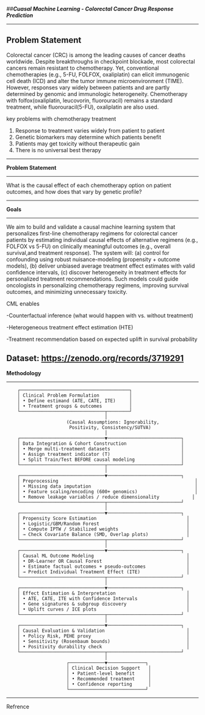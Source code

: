 _##**Cuasal Machine Learning - Colorectal Cancer Drug Response Prediction**_

---
**Problem Statement**
---

Colorectal cancer (CRC) is among the leading causes of cancer deaths worldwide.
Despite breakthroughs in checkpoint blockade, most colorectal cancers remain resistant to chemotherapy. Yet, conventional chemotherapies (e.g., 5-FU, FOLFOX, oxaliplatin) can elicit immunogenic cell death (ICD) and alter the tumor immune microenvironment (TIME). However, responses vary widely between patients and are partly determined by genomic and immunologic heterogeneity. Chemotherapy with folfox(oxaliplatin, leucovorin, fluorouracil) remains a standard treatment, while fluorouracil(5-FU), oxaliplatin are also used.

key problems with chemotherapy treatment
1. Response to treatment varies widely from patient to patient
2. Genetic biomarkers may determine which patients benefit
3. Patients may get toxicity without therapeutic gain
4. There is no universal best therapy

---
**Problem Statement**
___
What is the causal effect of each chemotherapy option on patient outcomes, and how does that vary by genetic profile?

___
**Goals**
___

We aim to build and validate a causal machine learning system that personalizes first-line chemotherapy regimens for colorectal cancer patients by estimating individual causal effects of alternative regimens (e.g., FOLFOX vs 5-FU) on clinically meaningful outcomes (e.g., overall survival,and treatment response). The system will: (a) control for confounding using robust nuisance-modeling (propensity + outcome models), (b) deliver unbiased average treatment effect estimates with valid confidence intervals, (c) discover heterogeneity in treatment effects for personalized treatment recommendations. Such models could guide oncologists in personalizing chemotherapy regimens, improving survival outcomes, and minimizing unnecessary toxicity.

CML enables

-Counterfactual inference (what would happen with vs. without treatment)

-Heterogeneous treatment effect estimation (HTE)

-Treatment recommendation based on expected uplift in survival probability



Dataset:  https://zenodo.org/records/3719291
---
**Methodology**
___

        ┌────────────────────────────────────────┐
        │ Clinical Problem Formulation           │
        │ • Define estimand (ATE, CATE, ITE)     │
        │ • Treatment groups & outcomes          │
        └───────────────────────────────┬────────┘
                                        │
                          (Causal Assumptions: Ignorability,
                           Positivity, Consistency/SUTVA)
                                        │
        ┌───────────────────────────────▼───────────────────────────┐
        │ Data Integration & Cohort Construction                    │
        │ • Merge multi-treatment datasets                          │
        │ • Assign treatment indicator (T)                          │
        │ • Split Train/Test BEFORE causal modeling                 │
        └───────────────────────────────┬───────────────────────────┘
                                        │
        ┌───────────────────────────────▼───────────────────────────┐
        │ Preprocessing                                                  │
        │ • Missing data imputation                                      │
        │ • Feature scaling/encoding (600+ genomics)                     │
        │ • Remove leakage variables / reduce dimensionality            │
        └───────────────────────────────┬───────────────────────────┘
                                        │
        ┌───────────────────────────────▼───────────────────────────┐
        │ Propensity Score Estimation                                 │
        │ • Logistic/GBM/Random Forest                                │
        │ • Compute IPTW / Stabilized weights                         │
        │ → Check Covariate Balance (SMD, Overlap plots)              │
        └───────────────────────────────┬───────────────────────────┘
                                        │
        ┌───────────────────────────────▼───────────────────────────┐
        │ Causal ML Outcome Modeling                                  │
        │ • DR-Learner OR Causal Forest                               │
        │ • Estimate factual outcomes + pseudo-outcomes               │
        │ → Predict Individual Treatment Effect (ITE)                 │
        └───────────────────────────────┬───────────────────────────┘
                                        │
        ┌───────────────────────────────▼───────────────────────────┐
        │ Effect Estimation & Interpretation                          │
        │ • ATE, CATE, ITE with Confidence Intervals                  │
        │ • Gene signatures & subgroup discovery                      │
        │ • Uplift curves / ICE plots                                 │
        └───────────────────────────────┬───────────────────────────┘
                                        │
        ┌───────────────────────────────▼───────────────────────────┐
        │ Causal Evaluation & Validation                              │
        │ • Policy Risk, PEHE proxy                                   │
        │ • Sensitivity (Rosenbaum bounds)                            │
        │ • Positivity durability check                               │
        └───────────────────────────────┬───────────────────────────┘
                                        │
                          ┌─────────────▼──────────────┐
                          │ Clinical Decision Support   │
                          │ • Patient-level benefit     │
                          │ • Recommended treatment     │
                          │ • Confidence reporting      │
                          └────────────────────────────┘


---
Refrence
